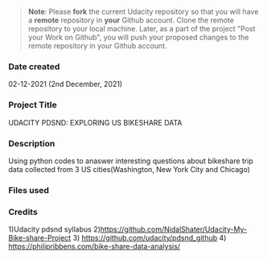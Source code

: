 >**Note**: Please **fork** the current Udacity repository so that you will have a **remote** repository in **your** Github account. Clone the remote repository to your local machine. Later, as a part of the project "Post your Work on Github", you will push your proposed changes to the remote repository in your Github account.

### Date created
02-12-2021 (2nd December, 2021)

### Project Title
UDACITY PDSND: EXPLORING US BIKESHARE DATA

### Description
Using python codes to anaswer interesting questions about bikeshare trip data collected from 3 US cities(Washington, New York City and Chicago)

### Files used


### Credits
1)Udacity pdsnd syllabus
2)https://github.com/NidalShater/Udacity-My-Bike-share-Project
3) https://github.com/udacity/pdsnd_github
4) https://philipribbens.com/bike-share-data-analysis/

